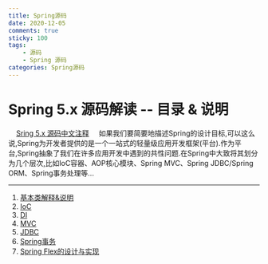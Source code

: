 ```yaml
---
title: Spring源码
date: 2020-12-05
comments: true
sticky: 100
tags: 
    - 源码
    - Spring 源码
categories: Spring源码
---
```

# Spring 5.x 源码解读 -- 目录 & 说明
  &nbsp;&nbsp;&nbsp;&nbsp;[Sring 5.x 源码中文注释](https://github.com/yuanzhipeng/spring-framework)
  &nbsp;&nbsp;&nbsp;&nbsp;如果我们要简要地描述Spring的设计目标,可以这么说,Spring为开发者提供的是一个一站式的轻量级应用开发框架(平台).作为平台,Spring抽象了我们在许多应用开发中遇到的共性问题.在Spring中大致将其划分为几个层次,比如IoC容器、AOP核心模块、Spring MVC、Spring JDBC/Spring ORM、Spring事务处理等...
  
-----

1. <a href="http://8.131.226.244/2020/12/05/2020-12-06-Spring%E5%9F%BA%E6%9C%AC%E7%B1%BB%E8%A7%A3%E9%87%8A&%E8%AF%B4%E6%98%8E/" target="_blank">基本类解释&说明</a>
2. <a href="http://8.131.226.244/2020/12/05/2020-12-06-Spring%20IoC/" target="_blank">IoC</a>
3. <a href="http://8.131.226.244/2020/12/07/2020-12-07-Spring%20DI/" target="_blank">DI</a>
4. <a href="超链接地址" target="_blank">MVC</a>
5. <a href="超链接地址" target="_blank">JDBC</a>
6. <a href="超链接地址" target="_blank">Spring事务</a>
7. <a href="超链接地址" target="_blank">Spring Flex的设计与实现</a>
